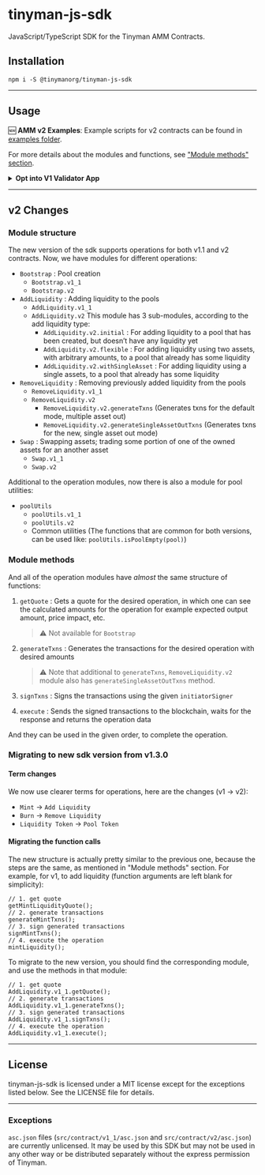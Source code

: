 # tinyman-js-sdk

JavaScript/TypeScript SDK for the Tinyman AMM Contracts.

## Installation

```shell
npm i -S @tinymanorg/tinyman-js-sdk
```

<hr>

## Usage

🆕 **AMM v2 Examples**: Example scripts for v2 contracts can be found in [examples folder](./examples/).

For more details about the modules and functions, see ["Module methods" section](#module-methods).

<details>
  <summary><strong>Opt into V1 Validator App</strong></summary>
  <br>
  If you want to interact with Tinyman V1 contracts, we need to make sure the account is opted into its validator app. This is <strong>not required</strong> for interacting with V2 contracts. Here is how you can opt an account into V1 validator app:

```typescript
// Address of the account that will sign the transactions
const accountAddress = "...";
const account = await getAccountInformation(algodClient, accountAddress);
const isAppOptInRequired = isAccountOptedIntoApp({
  appID: getValidatorAppID("mainnet", CONTRACT_VERSION.V1_1),
  accountAppsLocalState: account["apps-local-state"]
});

if (!hasOptedIn) {
  const v1AppOptInTxns = await generateOptIntoValidatorTxns({
    client: algodClient,
    network: "mainnet",
    contractVersion: CONTRACT_VERSION.V1_1,
    initiatorAddr: accountAddress
  });
  // Sign the transactions using a wallet (or any other method)
  const signedTxns = await signTransactions(txGroups, accountAddress);
  // Send signed transactions to the network, and wait for confirmation
  const transactionData = await sendAndWaitRawTransaction(algodClient, [signedTxns]);
  // Log the transaction data to the consol
  console.log({transactionData});
}
```

Tinyman JS SDK does not provide an implementation for signTransactions as each app may have different integrations with the wallets. The implementation of signTransactions may use the account's secret key to sign or it can use an integration with an external wallet such as PeraConnect and use their signTransaction method. It should always return a Promise that resolves with an array of Unsigned Integer encoding of the signed transactions, ie. `Promise<Uint8Array[]>`.

Example implementation that uses only account's secret key:

```ts
function signTransactions(txGroups: SignerTransaction[][], accountAddress: string) {
  const toBeSigned = txGroups.flatMap((txGroup) =>
    txGroup.filter((item) => item.signers.includes(accountAddress))
  );
  let signed: Uint8Array[] = [];

  for (let item of toBeSigned) {
    const {blob} = await algosdk.signTransaction(item.txn, accountSecretKey);
    signed.push(blob);
  }

  return signed;
}
```

</details>

<hr>

## v2 Changes

### Module structure

The new version of the sdk supports operations for both v1.1 and v2 contracts. Now, we have modules for different operations:

- `Bootstrap` : Pool creation
  - `Bootstrap.v1_1`
  - `Bootstrap.v2`
- `AddLiquidity` : Adding liquidity to the pools
  - `AddLiquidity.v1_1`
  - `AddLiquidity.v2`
    This module has 3 sub-modules, according to the add liquidity type:
    - `AddLiquidity.v2.initial` : For adding liquidity to a pool that has been created, but doesn’t have any liquidity yet
    - `AddLiquidity.v2.flexible` : For adding liquidity using two assets, with arbitrary amounts, to a pool that already has some liquidity
    - `AddLiquidity.v2.withSingleAsset` : For adding liquidity using a single assets, to a pool that already has some liquidity
- `RemoveLiquidity` : Removing previously added liquidity from the pools
  - `RemoveLiquidity.v1_1`
  - `RemoveLiquidity.v2`
    - `RemoveLiquidity.v2.generateTxns` (Generates txns for the default mode, multiple asset out)
    - `RemoveLiquidity.v2.generateSingleAssetOutTxns` (Generates txns for the new, single asset out mode)
- `Swap` : Swapping assets; trading some portion of one of the owned assets for an another asset
  - `Swap.v1_1`
  - `Swap.v2`

Additional to the operation modules, now there is also a module for pool utilities:

- `poolUtils`
  - `poolUtils.v1_1`
  - `poolUtils.v2`
  - Common utilities (The functions that are common for both versions, can be used like: `poolUtils.isPoolEmpty(pool)`)

### Module methods

And all of the operation modules have _almost_ the same structure of functions:

1. `getQuote` : Gets a quote for the desired operation, in which one can see the calculated amounts for the operation for example expected output amount, price impact, etc.

   > ⚠️ Not available for `Bootstrap`

2. `generateTxns` : Generates the transactions for the desired operation with desired amounts

   > ⚠️ Note that additional to `generateTxns`, `RemoveLiquidity.v2` module also has `generateSingleAssetOutTxns` method.

3. `signTxns` : Signs the transactions using the given `initiatorSigner`
4. `execute` : Sends the signed transactions to the blockchain, waits for the response and returns the operation data

And they can be used in the given order, to complete the operation.

### Migrating to new sdk version from v1.3.0

#### Term changes

We now use clearer terms for operations, here are the changes (v1 -> v2):

- `Mint` -> `Add Liquidity`
- `Burn` -> `Remove Liquidity`
- `Liquidity Token` -> `Pool Token`

#### Migrating the function calls

The new structure is actually pretty similar to the previous one, because the steps are the same, as mentioned in "Module methods" section. For example, for v1, to add liquidity (function arguments are left blank for simplicity):

```tsx
// 1. get quote
getMintLiquidityQuote();
// 2. generate transactions
generateMintTxns();
// 3. sign generated transactions
signMintTxns();
// 4. execute the operation
mintLiquidity();
```

To migrate to the new version, you should find the corresponding module, and use the methods in that module:

```tsx
// 1. get quote
AddLiquidity.v1_1.getQuote();
// 2. generate transactions
AddLiquidity.v1_1.generateTxns();
// 3. sign generated transactions
AddLiquidity.v1_1.signTxns();
// 4. execute the operation
AddLiquidity.v1_1.execute();
```

<hr>

## License

tinyman-js-sdk is licensed under a MIT license except for the exceptions listed below. See the LICENSE file for details.

<hr>

### Exceptions

`asc.json` files (`src/contract/v1_1/asc.json` and `src/contract/v2/asc.json`) are currently unlicensed. It may be used by this SDK but may not be used in any other way or be distributed separately without the express permission of Tinyman.
